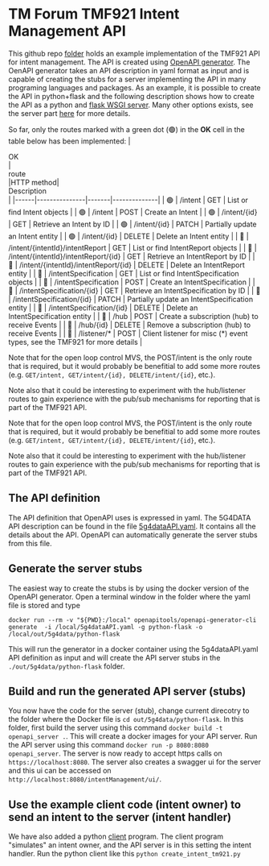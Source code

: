 # TM Forum TMF921 Intent Management API
This github repo [folder](https://github.com/INTEND-Project/5G4Data-public/tree/main/Lifecycle-Management/src/Intent-Management-API-TMF921) holds an example implementation of the TMF921 API for intent management. The API is created using [OpenAPI generator](https://openapi-generator.tech/). The OenAPI generator takes an API description in yaml format as input and is capable of creating the stubs for a server implementing the API in many programing languages and packages. As an example, it is possible to create the API in python+flask and the following description shows how to create the API as a python and [flask WSGI server](https://flask.palletsprojects.com/en/stable/). Many other options exists, see the server part [here](https://openapi-generator.tech/docs/generators) for more details.

So far, only the routes marked with a green dot (🟢) in the **OK** cell in the table below has been implemented:
|<div style="width:25px">OK</div>|<div style="width:40px">route</div>|HTTP method|<div style="width:300px">Description</div>|
|------|---------------|-------|--------------|
| 🟢 | /intent          | GET    | List or find Intent objects |
| 🟢 | /intent          | POST   | Create an Intent |
| 🟢 | /intent/{id}     | GET    | Retrieve an Intent by ID |
| 🟢 | /intent/{id}     | PATCH  | Partially update an Intent entity |
| 🟢 | /intent/{id}     | DELETE | Delete an Intent entity |
| 🔴 | /intent/{intentId}/intentReport | GET    | List or find IntentReport objects |
| 🔴 | /intent/{intentId}/intentReport/{id} | GET    | Retrieve an IntentReport by ID |
| 🔴 | /intent/{intentId}/intentReport/{id} | DELETE | Delete an IntentReport entity |
| 🔴 | /intentSpecification | GET    | List or find IntentSpecification objects |
| 🔴 | /intentSpecification | POST   | Create an IntentSpecification |
| 🔴 | /intentSpecification/{id} | GET    | Retrieve an IntentSpecification by ID |
| 🔴 | /intentSpecification/{id} | PATCH  | Partially update an IntentSpecification entity |
| 🔴 | /intentSpecification/{id} | DELETE | Delete an IntentSpecification entity |
| 🔴 | /hub              | POST   | Create a subscription (hub) to receive Events |
| 🔴 | /hub/{id}        | DELETE | Remove a subscription (hub) to receive Events |
| 🔴 | /listener/* | POST | Client listener for misc (*) event types, see the TMF921 for more details |

Note that for the open loop control MVS, the POST/intent is the only route that is required, but it would probably be benefitial to add some more routes (e.g. ```GET/intent, GET/intent/{id}, DELETE/intent/{id}```, etc.).

Note also that it could be interesting to experiment with the hub/listener routes to gain experience with the pub/sub mechanisms for reporting that is part of the TMF921 API.

Note that for the open loop control MVS, the POST/intent is the only route that is required, but it would probably be benefitial to add some more routes (e.g. ```GET/intent, GET/intent/{id}, DELETE/intent/{id}```, etc.).

Note also that it could be interesting to experiment with the hub/listener routes to gain experience with the pub/sub mechanisms for reporting that is part of the TMF921 API.


## The API definition
The API definition that OpenAPI uses is expressed in yaml. The 5G4DATA API description can be found in the file [5g4dataAPI.yaml](5g4dataAPI.yaml). It contains all the details about the API. OpenAPI can automatically generate the server stubs from this file.

## Generate the server stubs
The easiest way to create the stubs is by using the docker version of the OpenAPI generator. Open a terminal window in the folder where the yaml file is stored and type

 ```
 docker run --rm -v "${PWD}:/local" openapitools/openapi-generator-cli generate  -i /local/5g4dataAPI.yaml -g python-flask -o /local/out/5g4data/python-flask
 ```
 This will run the generator in a docker container using the 5g4dataAPI.yaml API definition as input and will create the API server stubs in the ```./out/5g4data/python-flask``` folder.

 ## Build and run the generated API server (stubs)
 You now have the code for the server (stub), change current direcotry to the folder where the Docker file is ```cd out/5g4data/python-flask```. In this folder, first build the server using this command ```docker build -t openapi_server .```. This will create a docker images for your API server. Run the API server using this command ```docker run -p 8080:8080 openapi_server```. The server is now ready to accept https calls on ```https://localhost:8080```. The server also creates a swagger ui for the server and this ui can be accessed on ```http://localhost:8080/intentManagement/ui/```.

 ## Use the example client code (intent owner) to send an intent to the server (intent handler)
We have also added a python [client](https://github.com/INTEND-Project/5G4Data-public/tree/main/Lifecycle-Management/src/CreateIntent) program. The client program "simulates" an intent owner, and the API server is in this setting the intent handler. Run the python client like this ```python create_intent_tm921.py```
 
